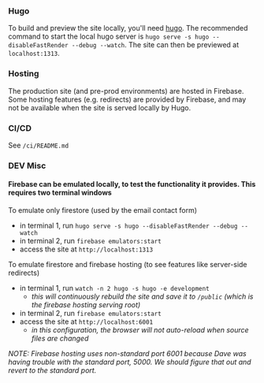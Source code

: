### Hugo
To build and preview the site locally, you'll need [hugo](gohugo.io). The recommended command to start the local hugo server is `hugo serve -s hugo --disableFastRender --debug --watch`. The site can then be previewed at `localhost:1313`.

### Hosting
The production site (and pre-prod environments) are hosted in Firebase. Some hosting features (e.g. redirects) are provided by Firebase, and may not be available when the site is served locally by Hugo.

### CI/CD
See `/ci/README.md`

### DEV Misc
#### Firebase can be emulated locally, to test the functionality it provides. This requires two terminal windows
To emulate only firestore (used by the email contact form)  
- in terminal 1, run `hugo serve -s hugo --disableFastRender --debug --watch`
- in terminal 2, run `firebase emulators:start`
- access the site at `http://localhost:1313`

To emulate firestore and firebase hosting (to see features like server-side redirects)
  - in terminal 1, run `watch -n 2 hugo -s hugo -e development`
    - _this will continuously rebuild the site and save it to `/public` (which is the firebase hosting serving root)_
  - in terminal 2, run `firebase emulators:start`
  - access the site at `http://localhost:6001`
    - _in this configuration, the browser will not auto-reload when source files are changed_

*NOTE: Firebase hosting uses non-standard port 6001 because Dave was having trouble with the standard port, 5000. We should figure that out and revert to the standard port.*
